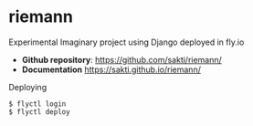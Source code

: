 # riemann


Experimental Imaginary project using Django deployed in fly.io

- **Github repository**: <https://github.com/sakti/riemann/>
- **Documentation** <https://sakti.github.io/riemann/>

Deploying

```
$ flyctl login
$ flyctl deploy
```